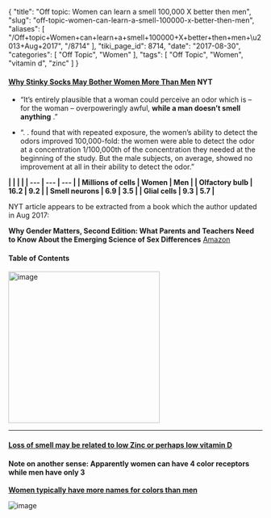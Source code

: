{
    "title": "Off topic: Women can learn a smell 100,000 X better then men",
    "slug": "off-topic-women-can-learn-a-smell-100000-x-better-then-men",
    "aliases": [
        "/Off+topic+Women+can+learn+a+smell+100000+X+better+then+men+\u2013+Aug+2017",
        "/8714"
    ],
    "tiki_page_id": 8714,
    "date": "2017-08-30",
    "categories": [
        "Off Topic",
        "Women"
    ],
    "tags": [
        "Off Topic",
        "Women",
        "vitamin d",
        "zinc"
    ]
}


#### [Why Stinky Socks May Bother Women More Than Men](https://www.nytimes.com/2017/08/30/well/family/why-stinky-socks-may-bother-women-more-than-men.html) NYT

* “It’s entirely plausible that a woman could perceive an odor which is – for the woman – overpoweringly awful,  **while a man doesn’t smell anything** .”

* “. . found that with repeated exposure, the women’s ability to detect the odors improved 100,000-fold: the women were able to detect the odor at a concentration 1/100,000th of the concentration they needed at the beginning of the study. But the male subjects, on average, showed no improvement at all in their ability to detect the odor.”

 **| | | |
| --- | --- | --- |
| Millions of cells  | Women | Men |
| Olfactory bulb  | 16.2   | 9.2  |
| Smell neurons | 6.9 | 3.5 |
| Glial cells | 9.3  | 5.7 |** 

NYT article appears to be extracted from a book which the author updated in Aug 2017: 

 **Why Gender Matters, Second Edition: What Parents and Teachers Need to Know About the Emerging Science of Sex Differences**   [Amazon](https://www.amazon.com/Why-Gender-Matters-Second-Differences-ebook/dp/B01N1OOJ0L/ref=sr_1_2?ie=UTF8&qid=1504106843&sr=8-2&keywords=Why+Gender+Matters%20)

#### Table of Contents

<img src="https://d378j1rmrlek7x.cloudfront.net/attachments/jpeg/gender-matters---table-of-contents.jpg" alt="image" width="300">

---

#### [Loss of smell may be related to low Zinc or perhaps low vitamin D](/posts/loss-of-smell-may-be-related-to-low-zinc-or-perhaps-low-vitamin-d)

#### Note on another sense: Apparently women can have 4 color receptors while men have only 3

 **[Women typically have more names for colors than men](https://lions-talk-science.org/2015/03/30/when-it-comes-to-vision-men-and-women-really-arent-seeing-eye-to-eye/)** 

<img src="https://d378j1rmrlek7x.cloudfront.net/attachments/jpeg/vision---gender.jpg" alt="image">